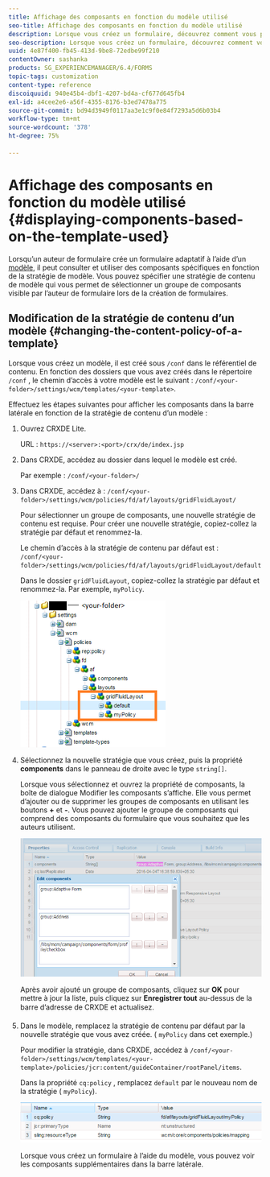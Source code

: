 ```yaml
---
title: Affichage des composants en fonction du modèle utilisé
seo-title: Affichage des composants en fonction du modèle utilisé
description: Lorsque vous créez un formulaire, découvrez comment vous pouvez activer les composants dans la barre latérale en fonction du modèle sélectionné.
seo-description: Lorsque vous créez un formulaire, découvrez comment vous pouvez activer les composants dans la barre latérale en fonction du modèle sélectionné.
uuid: 4e87f400-fb45-413d-9be8-72edbe99f210
contentOwner: sashanka
products: SG_EXPERIENCEMANAGER/6.4/FORMS
topic-tags: customization
content-type: reference
discoiquuid: 940e45b4-dbf1-4207-bd4a-cf677d645fb4
exl-id: a4cee2e6-a56f-4355-8176-b3ed7478a775
source-git-commit: bd94d3949f0117aa3e1c9f0e84f7293a5d6b03b4
workflow-type: tm+mt
source-wordcount: '378'
ht-degree: 75%

---
```


# Affichage des composants en fonction du modèle utilisé {#displaying-components-based-on-the-template-used}

Lorsqu’un auteur de formulaire crée un formulaire adaptatif à l’aide d’un [modèle](/help/forms/using/template-editor.md), il peut consulter et utiliser des composants spécifiques en fonction de la stratégie de modèle. Vous pouvez spécifier une stratégie de contenu de modèle qui vous permet de sélectionner un groupe de composants visible par l’auteur de formulaire lors de la création de formulaires.

## Modification de la stratégie de contenu d’un modèle {#changing-the-content-policy-of-a-template}

Lorsque vous créez un modèle, il est créé sous `/conf` dans le référentiel de contenu. En fonction des dossiers que vous avez créés dans le répertoire `/conf` , le chemin d’accès à votre modèle est le suivant : `/conf/<your-folder>/settings/wcm/templates/<your-template>`.

Effectuez les étapes suivantes pour afficher les composants dans la barre latérale en fonction de la stratégie de contenu d’un modèle :

1. Ouvrez CRXDE Lite.

   URL : `https://<server>:<port>/crx/de/index.jsp`

1. Dans CRXDE, accédez au dossier dans lequel le modèle est créé.

   Par exemple : `/conf/<your-folder>/`

1. Dans CRXDE, accédez à : `/conf/<your-folder>/settings/wcm/policies/fd/af/layouts/gridFluidLayout/`

   Pour sélectionner un groupe de composants, une nouvelle stratégie de contenu est requise. Pour créer une nouvelle stratégie, copiez-collez la stratégie par défaut et renommez-la.

   Le chemin d’accès à la stratégie de contenu par défaut est : `/conf/<your-folder>/settings/wcm/policies/fd/af/layouts/gridFluidLayout/default`

   Dans le dossier `gridFluidLayout`, copiez-collez la stratégie par défaut et renommez-la. Par exemple, `myPolicy`.

   ![Copie des stratégies par défaut](assets/crx-default1.png)

1. Sélectionnez la nouvelle stratégie que vous créez, puis la propriété **components** dans le panneau de droite avec le type `string[]`.

   Lorsque vous sélectionnez et ouvrez la propriété de composants, la boîte de dialogue Modifier les composants s’affiche. Elle vous permet d’ajouter ou de supprimer les groupes de composants en utilisant les boutons **+** et **-**. Vous pouvez ajouter le groupe de composants qui comprend des composants du formulaire que vous souhaitez que les auteurs utilisent.

   ![Ajouter ou supprimer des composants dans la stratégie](assets/add-components-list1.png)

   Après avoir ajouté un groupe de composants, cliquez sur **OK** pour mettre à jour la liste, puis cliquez sur **Enregistrer tout** au-dessus de la barre d’adresse de CRXDE et actualisez.

1. Dans le modèle, remplacez la stratégie de contenu par défaut par la nouvelle stratégie que vous avez créée. ( `myPolicy` dans cet exemple.)

   Pour modifier la stratégie, dans CRXDE, accédez à `/conf/<your-folder>/settings/wcm/templates/<your-template>/policies/jcr:content/guideContainer/rootPanel/items`.

   Dans la propriété `cq:policy` , remplacez `default` par le nouveau nom de la stratégie ( `myPolicy`).

   ![Stratégie de contenu de modèle mise à jour](assets/updated-policy.png)

   Lorsque vous créez un formulaire à l’aide du modèle, vous pouvez voir les composants supplémentaires dans la barre latérale.
